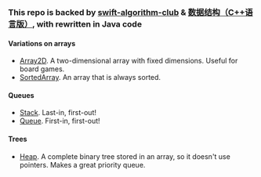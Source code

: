 ### This repo is backed by [swift-algorithm-club](https://github.com/raywenderlich/swift-algorithm-club) & [数据结构（C++语言版）](https://book.douban.com/subject/25859528/), with rewritten in Java code

#### Variations on arrays
- [Array2D](src/main/resources/Array2D.md). A two-dimensional array with fixed dimensions. Useful for board games.
- [SortedArray](src/main/resources/SortedArray.md). An array that is always sorted.

#### Queues
- [Stack](src/main/resources/Stack.md). Last-in, first-out!
- [Queue](src/main/resources/Queue.md). First-in, first-out!

#### Trees
- [Heap](src/main/resources/Heap.md). A complete binary tree stored in an array, so it doesn't use pointers. Makes a great priority queue.